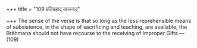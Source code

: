 +++
title = "109 प्रतिग्रहाद् याजनाद्"

+++
The sense of the verse is that so long as the less reprehensible means
of subsistence, in the shape of sacrificing and teaching, are available,
the Brāhmaṇa should not have recourse to the receiving of Improper
Gifts.—(109)


